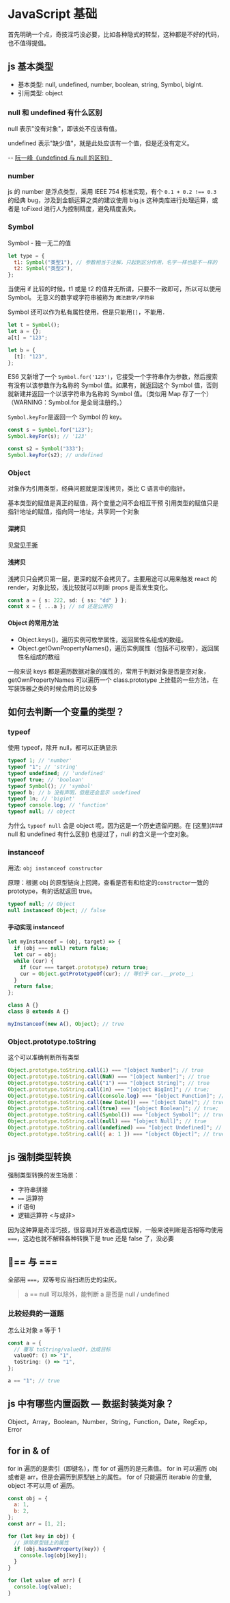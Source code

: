 # JavaScript 基础

首先明确一个点，奇技淫巧没必要，比如各种隐式的转型，这种都是不好的代码，也不值得提倡。

## js 基本类型

- 基本类型: null, undefined, number, boolean, string, Symbol, bigInt.
- 引用类型: object

### null 和 undefined 有什么区别

null 表示"没有对象"，即该处不应该有值。

undefined 表示"缺少值"，就是此处应该有一个值，但是还没有定义。

-- [阮一峰《undefined 与 null 的区别》](http://www.ruanyifeng.com/blog/2014/03/undefined-vs-null.html)

### number

js 的 number 是浮点类型，采用 IEEE 754 标准实现，有个 `0.1 + 0.2 !== 0.3` 的经典 bug，涉及到金额运算之类的建议使用 big.js 这种类库进行处理运算，或者是 toFixed 进行人为控制精度，避免精度丢失。

### Symbol

Symbol - 独一无二的值

```js
let type = {
  t1: Symbol("类型1"), // 参数相当于注解，只起到区分作用，名字一样也是不一样的
  t2: Symbol("类型2"),
};
```

当使用 if 比较的时候，t1 或是 t2 的值并无所谓，只要不一致即可，所以可以使用 Symbol。
无意义的数字或字符串被称为 `魔法数字/字符串`

Symbol 还可以作为私有属性使用，但是只能用`[]`，不能用`.`

```js
let t = Symbol();
let a = {};
a[t] = "123";

let b = {
  [t]: "123",
};
```

ES6 又新增了一个 `Symbol.for('123')`，它接受一个字符串作为参数，然后搜索有没有以该参数作为名称的 Symbol 值。如果有，就返回这个 Symbol 值，否则就新建并返回一个以该字符串为名称的 Symbol 值。（类似用 Map 存了一个）（WARNING：Symbol.for 是全局注册的。）

`Symbol.keyFor`是返回一个 Symbol 的 key。

```ts
const s = Symbol.for("123");
Symbol.keyFor(s); // '123'

const s2 = Symbol("333");
Symbol.keyFor(s2); // undefined
```

### Object

对象作为引用类型，经典问题就是深浅拷贝，类比 C 语言中的指针。

基本类型的赋值是真正的赋值，两个变量之间不会相互干预
引用类型的赋值只是指针地址的赋值，指向同一地址，共享同一个对象

#### 深拷贝

见[常见手撕](../interview-tips/常见手撕.md)

#### 浅拷贝

浅拷贝只会拷贝第一层，更深的就不会拷贝了。主要用途可以用来触发 react 的 render，对象比较，浅比较就可以判断 props 是否发生变化。

```ts
const a = { s: 222, sd: { ss: "dd" } };
const x = { ...a }; // sd 还是公用的
```

#### Object 的常用方法

- Object.keys()，遍历实例可枚举属性，返回属性名组成的数组。
- Object.getOwnPropertyNames()，遍历实例属性（包括不可枚举），返回属性名组成的数组

一般来说 keys 都是遍历数据对象的属性的，常用于判断对象是否是空对象，getOwnPropertyNames 可以遍历一个 class.prototype 上挂载的一些方法，在写装饰器之类的时候会用的比较多

## 如何去判断一个变量的类型？

### typeof

使用 typeof，除开 null，都可以正确显示

```ts
typeof 1; // 'number'
typeof "1"; // 'string'
typeof undefined; // 'undefined'
typeof true; // 'boolean'
typeof Symbol(); // 'symbol'
typeof b; // b 没有声明，但是还会显示 undefined
typeof 1n; // 'bigint'
typeof console.log; // 'function'
typeof null; // object
```

为什么 `typeof null` 会是 object 呢，因为这是一个历史遗留问题。在 [这里](### null 和 undefined 有什么区别) 也提过了，null 的含义是一个空对象。

### instanceof

用法: `obj instanceof constructor`

原理：根据 obj 的原型链向上回溯，查看是否有和给定的`constructor`一致的 prototype，有的话就返回 true。

```ts
typeof null; // Object
null instanceof Object; // false
```

#### 手动实现 instanceof

```ts
let myInstanceof = (obj, target) => {
  if (obj === null) return false;
  let cur = obj;
  while (cur) {
    if (cur === target.prototype) return true;
    cur = Object.getPrototypeOf(cur); // 等价于 cur.__proto__;
  }
  return false;
};

class A {}
class B extends A {}

myInstanceof(new A(), Object); // true
```

### Object.prototype.toString

这个可以准确判断所有类型

```js
Object.prototype.toString.call(1) === "[object Number]"; // true
Object.prototype.toString.call(NaN) === "[object Number]"; // true
Object.prototype.toString.call("1") === "[object String]"; // true
Object.prototype.toString.call(1n) === "[object BigInt]"; // true;
Object.prototype.toString.call(console.log) === "[object Function]"; // true;
Object.prototype.toString.call(new Date()) === "[object Date]"; // true;
Object.prototype.toString.call(true) === "[object Boolean]"; // true;
Object.prototype.toString.call(Symbol()) === "[object Symbol]"; // true
Object.prototype.toString.call(null) === "[object Null]"; // true
Object.prototype.toString.call(undefined) === "[object Undefined]"; // true
Object.prototype.toString.call({ a: 1 }) === "[object Object]"; // true
```

## js 强制类型转换

强制类型转换的发生场景：

- 字符串拼接
- `==` 运算符
- if 语句
- 逻辑运算符 <与或非>

因为这种算是奇淫巧技，很容易对开发者造成误解，一般来说判断是否相等均使用 `===`，这边也就不解释各种转换下是 true 还是 false 了，没必要

## == 与 ===

全部用 `===`，双等号应当扫进历史的尘灰。

> a == null 可以除外，能判断 a 是否是 null / undefined

### 比较经典的一道题

怎么让对象 a 等于 1

```ts
const a = {
  // 覆写 toString/valueOf，达成目标
  valueOf: () => "1",
  toString: () => "1",
};

a == "1"; // true
```

## js 中有哪些内置函数 — 数据封装类对象？

Object，Array，Boolean，Number，String，Function，Date，RegExp，Error

## for in & of

for in 遍历的是索引（即键名），而 for of 遍历的是元素值。
for in 可以遍历 obj 或者是 arr，但是会遍历到原型链上的属性。
for of 只能遍历 iterable 的变量, object 不可以用 of 遍历。

```js
const obj = {
  a: 1,
  b: 2,
};
const arr = [1, 2];

for (let key in obj) {
  // 排除原型链上的属性
  if (obj.hasOwnProperty(key)) {
    console.log(obj[key]);
  }
}

for (let value of arr) {
  console.log(value);
}
```
